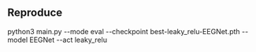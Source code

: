 ## Reproduce

python3 main.py --mode eval --checkpoint best-leaky_relu-EEGNet.pth --model EEGNet --act leaky_relu